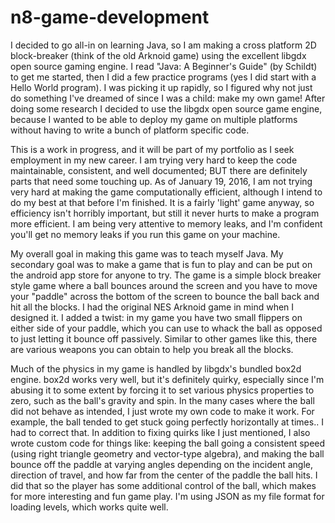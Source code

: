# n8-game-development
I decided to go all-in on learning Java, so I am making a cross platform 2D block-breaker (think of the old Arknoid game) using the excellent libgdx open source gaming engine. I read "Java: A Beginner's Guide" (by Schildt) to get me started, then I did a few practice programs (yes I did start with a Hello World program). I was picking it up rapidly, so I figured why not just do something I've dreamed of since I was a child: make my own game! After doing some research I decided to use the libgdx open source game engine, because I wanted to be able to deploy my game on multiple platforms without having to write a bunch of platform specific code.

This is a work in progress, and it will be part of my portfolio as I seek employment in my new career.  I am trying very hard to keep the code maintainable, consistent, and well documented; BUT there are definitely parts that need some touching up. As of January 19, 2016, I am not trying very hard at making the game computationally efficient, although I intend to do my best at that before I'm finished. It is a fairly 'light' game anyway, so efficiency isn't horribly important, but still it never hurts to make a program more efficient. I am being very attentive to memory leaks, and I'm confident you'll get no memory leaks if you run this game on your machine.

My overall goal in making this game was to teach myself Java. My secondary goal was to make a game that is fun to play and can be put on the android app store for anyone to try. The game is a simple block breaker style game where a ball bounces around the screen and you have to move your "paddle" across the bottom of the screen to bounce the ball back and hit all the blocks. I had the original NES Arknoid game in mind when I designed it. I added a twist: in my game you have two small flippers on either side of your paddle, which you can use to whack the ball as opposed to just letting it bounce off passively. Similar to other games like this, there are various weapons you can obtain to help you break all the blocks.

Much of the physics in my game is handled by libgdx's bundled box2d engine. box2d works very well, but it's definitely quirky, especially since I'm abusing it to some extent by forcing it to set various physics properties to zero, such as the ball's gravity and spin. In the many cases where the ball did not behave as intended, I just wrote my own code to make it work. For example, the ball tended to get stuck going perfectly horizontally at times.. I had to correct that. In addition to fixing quirks like I just mentioned, I also wrote custom code for things like: keeping the ball going a consistent speed (using right triangle geometry and vector-type algebra), and making the ball bounce off the paddle at varying angles depending on the incident angle, direction of travel, and how far from the center of the paddle the ball hits. I did that so the player has some additional control of the ball, which makes for more interesting and fun game play. I'm using JSON as my file format for loading levels, which works quite well.
